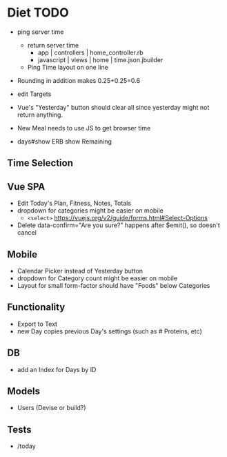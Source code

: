 # Diet TODO

- ping server time
  - return server time
    - app | controllers | home_controller.rb
    - javascript | views | home | time.json.jbuilder
  - Ping Time layout on one line

- Rounding in addition makes 0.25+0.25=0.6
- edit Targets

- Vue's "Yesterday" button should clear all since yesterday might not return anything.
- New Meal needs to use JS to get browser time
- days#show ERB show Remaining

## Time Selection

## Vue SPA

- Edit Today's Plan, Fitness, Notes, Totals
- dropdown for categories might be easier on mobile
  -  `<select>` https://vuejs.org/v2/guide/forms.html#Select-Options
- Delete data-confirm="Are you sure?" happens after $emit(), so doesn't cancel

## Mobile

- Calendar Picker instead of Yesterday button
- dropdown for Category count might be easier on mobile
- Layout for small form-factor should have "Foods" below Categories

## Functionality

- Export to Text
- new Day copies previous Day's settings (such as # Proteins, etc)

## DB

- add an Index for Days by ID

## Models

- Users (Devise or build?)

## Tests

- /today
